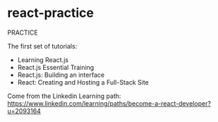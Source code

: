 # react-practice
PRACTICE

The first set of tutorials:
* Learning React.js
* React.js Essential Training
* React.js: Building an interface
* React: Creating and Hosting a Full-Stack Site

Come from the Linkedin Learning path: https://www.linkedin.com/learning/paths/become-a-react-developer?u=2093164
